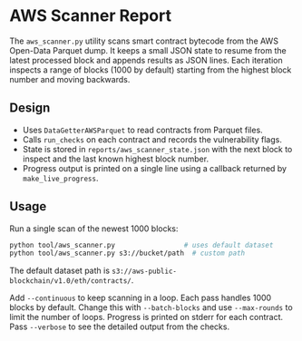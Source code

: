 # AWS Scanner Report

The `aws_scanner.py` utility scans smart contract bytecode from the AWS
Open-Data Parquet dump. It keeps a small JSON state to resume from the
latest processed block and appends results as JSON lines. Each iteration
inspects a range of blocks (1000 by default) starting from the highest block
number and moving backwards.

## Design
- Uses `DataGetterAWSParquet` to read contracts from Parquet files.
- Calls `run_checks` on each contract and records the vulnerability flags.
- State is stored in `reports/aws_scanner_state.json` with the next block to
  inspect and the last known highest block number.
- Progress output is printed on a single line using a callback returned by
  `make_live_progress`.

## Usage
Run a single scan of the newest 1000 blocks:

```bash
python tool/aws_scanner.py                 # uses default dataset
python tool/aws_scanner.py s3://bucket/path  # custom path
```
The default dataset path is
`s3://aws-public-blockchain/v1.0/eth/contracts/`.

Add `--continuous` to keep scanning in a loop. Each pass handles 1000 blocks by
default. Change this with `--batch-blocks` and use `--max-rounds` to limit the
number of loops. Progress is printed on stderr for each contract. Pass
`--verbose` to see the detailed output from the checks.
